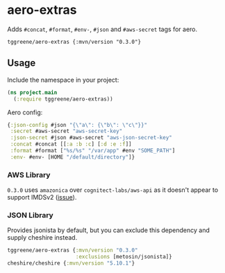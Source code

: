 # aero-extras

Adds `#concat`, `#format`, `#env-`, `#json` and `#aws-secret` tags for aero.

```
tggreene/aero-extras {:mvn/version "0.3.0"}
```

## Usage

Include the namespace in your project:

```clojure
(ns project.main
  (:require tggreene/aero-extras))
```

Aero config:

```clojure
{:json-config #json "{\"a\": {\"b\": \"c\"}}"
 :secret #aws-secret "aws-secret-key"
 :json-secret #json #aws-secret "aws-json-secret-key"
 :concat #concat [[:a :b :c] [:d :e :f]]
 :format #format ["%s/%s" "/var/app" #env "SOME_PATH"]
 :env- #env- [HOME "/default/directory"]}
```

### AWS Library

`0.3.0` uses `amazonica` over `cognitect-labs/aws-api` as it doesn't appear to
support IMDSv2 ([issue](https://github.com/cognitect-labs/aws-api/issues/165)).

### JSON Library

Provides jsonista by default, but you can exclude this dependency and supply
cheshire instead.

```clojure
tggreene/aero-extras {:mvn/version "0.3.0"
                      :exclusions [metosin/jsonista]}
cheshire/cheshire {:mvn/version "5.10.1"}
```

